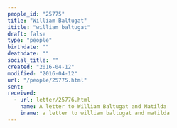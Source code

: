 ```yaml
---
people_id: "25775"
title: "William Baltugat"
ititle: "william baltugat"
draft: false
type: "people"
birthdate: ""
deathdate: ""
social_title: ""
created: "2016-04-12"
modified: "2016-04-12"
url: "/people/25775.html"
sent:
received:
  - url: letter/25776.html
    name: A letter to William Baltugat and Matilda
    iname: a letter to william baltugat and matilda
---
```

